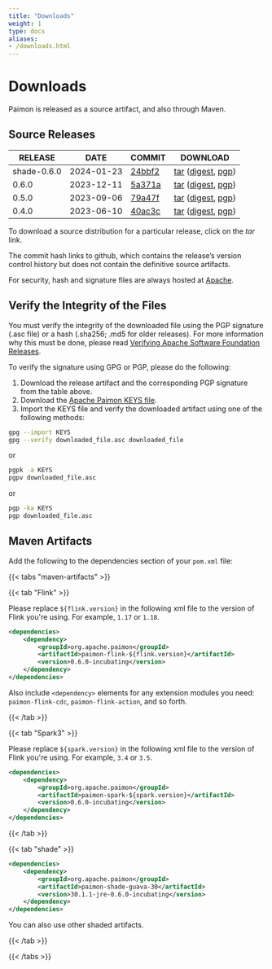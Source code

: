 ```yaml
---
title: "Downloads"
weight: 1
type: docs
aliases:
- /downloads.html
---
```

<!--
Licensed to the Apache Software Foundation (ASF) under one
or more contributor license agreements.  See the NOTICE file
distributed with this work for additional information
regarding copyright ownership.  The ASF licenses this file
to you under the Apache License, Version 2.0 (the
"License"); you may not use this file except in compliance
with the License.  You may obtain a copy of the License at

  http://www.apache.org/licenses/LICENSE-2.0

Unless required by applicable law or agreed to in writing,
software distributed under the License is distributed on an
"AS IS" BASIS, WITHOUT WARRANTIES OR CONDITIONS OF ANY
KIND, either express or implied.  See the License for the
specific language governing permissions and limitations
under the License.
-->

# Downloads

Paimon is released as a source artifact, and also through Maven.

## Source Releases

| RELEASE     | DATE       | COMMIT                                                                                                     | DOWNLOAD                                                                                                                                                                                                                                                                                                                                                                                                                                   |
|-------------|------------|------------------------------------------------------------------------------------------------------------|--------------------------------------------------------------------------------------------------------------------------------------------------------------------------------------------------------------------------------------------------------------------------------------------------------------------------------------------------------------------------------------------------------------------------------------------|
| shade-0.6.0 | 2024-01-23 | [24bbf2](https://github.com/apache/incubator-paimon-shade/commit/24bbf2b991cff2402f9c8d37f1b52830a7204174) | [tar](https://www.apache.org/dyn/closer.lua?filename=incubator/paimon/paimon-shade-0.6.0-incubating/apache-paimon-shade-0.6.0-incubating-src.tgz&action=download) ([digest](https://dlcdn.apache.org/incubator/paimon/paimon-shade-0.6.0-incubating/apache-paimon-shade-0.6.0-incubating-src.tgz.sha512), [pgp](https://dlcdn.apache.org/incubator/paimon/paimon-shade-0.6.0-incubating/apache-paimon-shade-0.6.0-incubating-src.tgz.asc)) |
| 0.6.0       | 2023-12-11 | [5a371a](https://github.com/apache/incubator-paimon/commit/5a371aa614b32081c873fdb76f53547fc1fb6e7a)       | [tar](https://www.apache.org/dyn/closer.lua?filename=incubator/paimon/paimon-0.6.0-incubating/apache-paimon-0.6.0-incubating-src.tgz&action=download)             ([digest](https://dlcdn.apache.org/incubator/paimon/paimon-0.6.0-incubating/apache-paimon-0.6.0-incubating-src.tgz.sha512),             [pgp](https://dlcdn.apache.org/incubator/paimon/paimon-0.6.0-incubating/apache-paimon-0.6.0-incubating-src.tgz.asc))             |
| 0.5.0       | 2023-09-06 | [79a47f](https://github.com/apache/incubator-paimon/commit/79a47f9eeb77f56fc1f11de2aeca165f2076e94b)       | [tar](https://www.apache.org/dyn/closer.lua?filename=incubator/paimon/paimon-0.5.0-incubating/apache-paimon-0.5.0-incubating-src.tgz&action=download)             ([digest](https://dlcdn.apache.org/incubator/paimon/paimon-0.5.0-incubating/apache-paimon-0.5.0-incubating-src.tgz.sha512),             [pgp](https://dlcdn.apache.org/incubator/paimon/paimon-0.5.0-incubating/apache-paimon-0.5.0-incubating-src.tgz.asc))             |
| 0.4.0       | 2023-06-10 | [40ac3c](https://github.com/apache/incubator-paimon/commit/40ac3c7d7602171d3c2d71f073c607a02cb9e364)       | [tar](https://www.apache.org/dyn/closer.lua?filename=incubator/paimon/paimon-0.4.0-incubating/apache-paimon-0.4.0-incubating-src.tgz&action=download)             ([digest](https://dlcdn.apache.org/incubator/paimon/paimon-0.4.0-incubating/apache-paimon-0.4.0-incubating-src.tgz.sha512),             [pgp](https://dlcdn.apache.org/incubator/paimon/paimon-0.4.0-incubating/apache-paimon-0.4.0-incubating-src.tgz.asc))             |

To download a source distribution for a particular release, click on the *tar* link.

The commit hash links to github, which contains the release’s version control history but does not contain the definitive source artifacts.

For security, hash and signature files are always hosted at [Apache](https://downloads.apache.org/).

## Verify the Integrity of the Files

You must verify the integrity of the downloaded file using the PGP signature (.asc file) or a hash (.sha256; .md5 for older releases). For more information why this must be done, please read [Verifying Apache Software Foundation Releases](https://www.apache.org/info/verification.html).

To verify the signature using GPG or PGP, please do the following:

1. Download the release artifact and the corresponding PGP signature from the table above.
2. Download the [Apache Paimon KEYS file](https://dlcdn.apache.org/incubator/paimon/KEYS).
3. Import the KEYS file and verify the downloaded artifact using one of the following methods:

```bash
gpg --import KEYS
gpg --verify downloaded_file.asc downloaded_file
```

or

```bash
pgpk -a KEYS
pgpv downloaded_file.asc
```

or

```bash
pgp -ka KEYS
pgp downloaded_file.asc
```

## Maven Artifacts

Add the following to the dependencies section of your `pom.xml` file:

{{< tabs "maven-artifacts" >}}

{{< tab "Flink" >}}

Please replace `${flink.version}` in the following xml file to the version of Flink you're using. For example, `1.17` or `1.18`.

```xml
<dependencies>
    <dependency>
        <groupId>org.apache.paimon</groupId>
        <artifactId>paimon-flink-${flink.version}</artifactId>
        <version>0.6.0-incubating</version>
    </dependency>
</dependencies>
```

Also include `<dependency>` elements for any extension modules you need: `paimon-flink-cdc`, `paimon-flink-action`, and so forth.

{{< /tab >}}

{{< tab "Spark3" >}}

Please replace `${spark.version}` in the following xml file to the version of Flink you're using. For example, `3.4` or `3.5`.

```xml
<dependencies>
    <dependency>
        <groupId>org.apache.paimon</groupId>
        <artifactId>paimon-spark-${spark.version}</artifactId>
        <version>0.6.0-incubating</version>
    </dependency>
</dependencies>
```
{{< /tab >}}

{{< tab "shade" >}}

```xml
<dependencies>
    <dependency>
        <groupId>org.apache.paimon</groupId>
        <artifactId>paimon-shade-guava-30</artifactId>
        <version>30.1.1-jre-0.6.0-incubating</version>
    </dependency>
</dependencies>
```

You can also use other shaded artifacts.

{{< /tab >}}

{{< /tabs >}}
